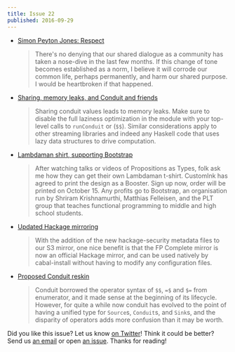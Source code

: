 ```yaml
---
title: Issue 22
published: 2016-09-29
---
```


-   [Simon Peyton Jones: Respect](https://mail.haskell.org/pipermail/haskell/2016-September/024995.html)

    > There's no denying that our shared dialogue as a community has taken a nose-dive in the last few months.  If this change of tone becomes established as a norm, I believe it will corrode our common life, perhaps permanently, and harm our shared purpose. I would be heartbroken if that happened.

-   [Sharing, memory leaks, and Conduit and friends](http://www.well-typed.com/blog/2016/09/sharing-conduit/)

    > Sharing conduit values leads to memory leaks. Make sure to disable the full laziness optimization in the module with your top-level calls to `runConduit` or (`$$`). Similar considerations apply to other streaming libraries and indeed any Haskell code that uses lazy data structures to drive computation.

-   [Lambdaman shirt, supporting Bootstrap](http://wadler.blogspot.com/2016/09/lambdaman-supporting-bootstrap.html)

    > After watching talks or videos of Propositions as Types, folk ask me how they can get their own Lambdaman t-shirt. CustomInk has agreed to print the design as a Booster. Sign up now, order will be printed on October 15. Any profits go to Bootstrap, an organisation run by Shriram Krishnamurthi, Matthias Felleisen, and the PLT group that teaches functional programming to middle and high school students.

-   [Updated Hackage mirroring](https://www.fpcomplete.com/blog/2016/09/updated-hackage-mirroring)

    > With the addition of the new hackage-security metadata files to our S3 mirror, one nice benefit is that the FP Complete mirror is now an official Hackage mirror, and can be used natively by cabal-install without having to modify any configuration files.

-   [Proposed Conduit reskin](http://www.snoyman.com/blog/2016/09/proposed-conduit-reskin)

    > Conduit borrowed the operator syntax of `$$`, `=$` and `$=` from enumerator, and it made sense at the beginning of its lifecycle. However, for quite a while now conduit has evolved to the point of having a unified type for `Source`s, `Conduit`s, and `Sink`s, and the disparity of operators adds more confusion than it may be worth.

Did you like this issue?
Let us know [on Twitter](https://twitter.com/haskellweekly)!
Think it could be better?
Send us [an email](info@haskellweekly.news) or open [an issue](https://github.com/haskellweekly/haskellweekly.github.io/issues/new).
Thanks for reading!
